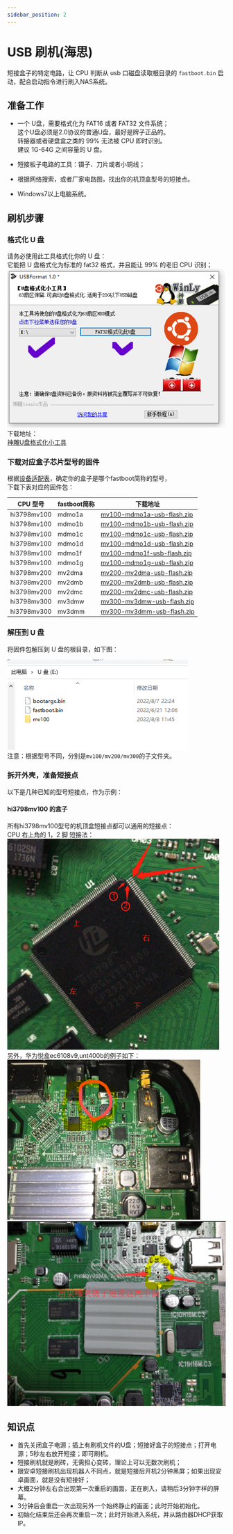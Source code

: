 ```yaml
---
sidebar_position: 2
---
```


# USB 刷机(海思)

短接盒子的特定电路，让 CPU 判断从 usb 口磁盘读取根目录的 ```fastboot.bin``` 启动，配合启动指令进行刷入NAS系统。

##  准备工作

- 一个 U盘，需要格式化为 FAT16 或者 FAT32 文件系统；  
这个U盘必须是2.0协议的普通U盘，最好是牌子正品的。  
转接器或者硬盘盒之类的 99% 无法被 CPU 即时识别。  
建议 1G-64G 之间容量的 U 盘。  

- 短接板子电路的工具：镊子、刀片或者小铜线；  
- 根据网络搜索，或者厂家电路图，找出你的机顶盒型号的短接点。
- Windows7以上电脑系统。  

##  刷机步骤

### 格式化 U 盘
请务必使用此工具格式化你的 U 盘：  
它能把 U 盘格式化为标准的 fat32 格式，并且能让 99% 的老旧 CPU 识别；  
![usbformat](pic/usb.png)  
下载地址：  
[神雕U盘格式化小工具](https://www.ecoo.top/update/soft_init/USBFormat.exe)  

### 下载对应盒子芯片型号的固件
根据[设备适配表](/devices/)，确定你的盒子是哪个fastboot简称的型号，  
下载下表对应的固件包：  

| CPU 型号            | fastboot简称        | 下载地址 |  
| ------------------ | --------------------- | ----------------- |  
| hi3798mv100 | mdmo1a | [mv100-mdmo1a-usb-flash.zip](https://node2.histb.com/update/system/mv100-mdmo1a-usb-flash.zip)|  
| hi3798mv100 | mdmo1b | [mv100-mdmo1b-usb-flash.zip](https://node2.histb.com/update/system/mv100-mdmo1b-usb-flash.zip)|  
| hi3798mv100 | mdmo1c | [mv100-mdmo1c-usb-flash.zip](https://node2.histb.com/update/system/mv100-mdmo1c-usb-flash.zip)|  
| hi3798mv100 | mdmo1d | [mv100-mdmo1d-usb-flash.zip](https://node2.histb.com/update/system/mv100-mdmo1d-usb-flash.zip)|  
| hi3798mv100 | mdmo1f | [mv100-mdmo1f-usb-flash.zip](https://node2.histb.com/update/system/mv100-mdmo1f-usb-flash.zip)|  
| hi3798mv100 | mdmo1g | [mv100-mdmo1g-usb-flash.zip](https://node2.histb.com/update/system/mv100-mdmo1g-usb-flash.zip)|  
| hi3798mv200 | mv2dma | [mv200-mv2dma-usb-flash.zip](https://node2.histb.com/update/system/mv200-mv2dma-usb-flash.zip)|  
| hi3798mv200 | mv2dmb | [mv200-mv2dmb-usb-flash.zip](https://node2.histb.com/update/system/mv200-mv2dmb-usb-flash.zip)|  
| hi3798mv200 | mv2dmc | [mv200-mv2dmc-usb-flash.zip](https://node2.histb.com/update/system/mv200-mv2dmc-usb-flash.zip)|  
| hi3798mv300 | mv3dmw | [mv300-mv3dmw-usb-flash.zip](https://node2.histb.com/update/system/mv300-mv3dmw-usb-flash.zip)|  
| hi3798mv300 | mv3dmm | [mv300-mv3dmm-usb-flash.zip](https://node2.histb.com/update/system/mv300-mv3dmm-usb-flash.zip)|  

### 解压到 U 盘

将固件包解压到 U 盘的根目录，如下图：  

![usbformat](pic/usb2.png)  
注意：根据型号不同，分别是```mv100/mv200/mv300```的子文件夹。

### 拆开外壳，准备短接点
以下是几种已知的型号短接点，作为示例：  

#### hi3798mv100 的盒子
所有hi3798mv100型号的机顶盒短接点都可以通用的短接点：  
CPU 右上角的 1，2 脚 短接法：  
![usbformat](pic/cpu12.png)  
另外，华为悦盒ec6108v9,unt400b的例子如下：  
![usbformat](pic/ec6108v9c.png)  
![usbformat](pic/unt400b.png)  


##  知识点

- 首先关闭盒子电源；插上有刷机文件的U盘；短接好盒子的短接点；打开电源；5秒左右放开短接；即可刷机。
- 短接刷机就是刷砖，无需担心变砖，理论上可以无数次刷机；
- 跟安卓短接刷机出现机器人不同点，就是短接后开机2分钟黑屏；如果出现安卓画面，就是没有短接好；
- 大概2分钟左右会出现第一次重启的画面，正在刷入，请稍后3分钟字样的屏幕。
- 3分钟后会重启一次出现另外一个始终静止的画面；此时开始初始化。
- 初始化结束后还会再次重启一次；此时开始进入系统，并从路由器DHCP获取IP。
